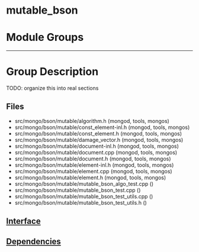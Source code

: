 # mutable\_bson

# Module Groups

-------------

# Group Description
TODO: organize this into real sections

## Files
- src/mongo/bson/mutable/algorithm.h   (mongod, tools, mongos)
- src/mongo/bson/mutable/const\_element-inl.h   (mongod, tools, mongos)
- src/mongo/bson/mutable/const\_element.h   (mongod, tools, mongos)
- src/mongo/bson/mutable/damage\_vector.h   (mongod, tools, mongos)
- src/mongo/bson/mutable/document-inl.h   (mongod, tools, mongos)
- src/mongo/bson/mutable/document.cpp   (mongod, tools, mongos)
- src/mongo/bson/mutable/document.h   (mongod, tools, mongos)
- src/mongo/bson/mutable/element-inl.h   (mongod, tools, mongos)
- src/mongo/bson/mutable/element.cpp   (mongod, tools, mongos)
- src/mongo/bson/mutable/element.h   (mongod, tools, mongos)
- src/mongo/bson/mutable/mutable\_bson\_algo\_test.cpp   ()
- src/mongo/bson/mutable/mutable\_bson\_test.cpp   ()
- src/mongo/bson/mutable/mutable\_bson\_test\_utils.cpp   ()
- src/mongo/bson/mutable/mutable\_bson\_test\_utils.h   ()

## [Interface](interface/0)

## [Dependencies](dependencies/0)
